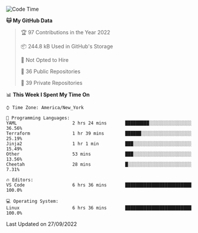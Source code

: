 <!--START_SECTION:waka-->
![Code Time](http://img.shields.io/badge/Code%20Time-102%20hrs%2052%20mins-blue)

**🐱 My GitHub Data** 

> 🏆 97 Contributions in the Year 2022
 > 
> 📦 244.8 kB Used in GitHub's Storage 
 > 
> 🚫 Not Opted to Hire
 > 
> 📜 36 Public Repositories 
 > 
> 🔑 39 Private Repositories  
 > 
📊 **This Week I Spent My Time On** 

```text
⌚︎ Time Zone: America/New_York

💬 Programming Languages: 
YAML                     2 hrs 24 mins       █████████░░░░░░░░░░░░░░░░   36.56% 
Terraform                1 hr 39 mins        ██████░░░░░░░░░░░░░░░░░░░   25.19% 
Jinja2                   1 hr 1 min          ███░░░░░░░░░░░░░░░░░░░░░░   15.49% 
Other                    53 mins             ███░░░░░░░░░░░░░░░░░░░░░░   13.56% 
Cheetah                  28 mins             █░░░░░░░░░░░░░░░░░░░░░░░░   7.31%

🔥 Editors: 
VS Code                  6 hrs 36 mins       █████████████████████████   100.0%

💻 Operating System: 
Linux                    6 hrs 36 mins       █████████████████████████   100.0%

```


 Last Updated on 27/09/2022
<!--END_SECTION:waka-->